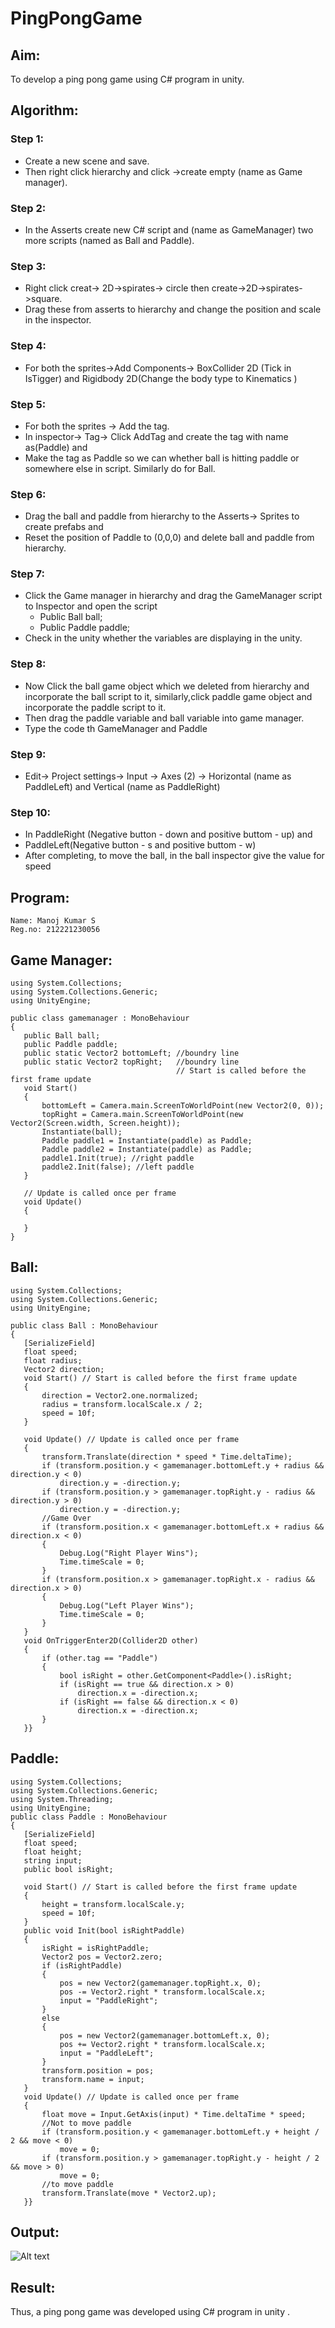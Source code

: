 # PingPongGame

## Aim:
To develop a ping pong game using C# program in unity.
## Algorithm:
### Step 1:
* Create a new scene and save. 
* Then right click hierarchy and click ->create empty (name as Game manager).
### Step 2:
* In the Asserts create new C# script and (name as GameManager) two more scripts (named as Ball and Paddle).
### Step 3:
* Right click creat-> 2D->spirates-> circle then create->2D->spirates->square. 
* Drag these from asserts to hierarchy and change the position and scale in the inspector.
### Step 4:
* For both the sprites->Add Components-> BoxCollider 2D (Tick in IsTigger) and Rigidbody 2D(Change the body type to Kinematics )
### Step 5:
* For both the sprites -> Add the tag. 
* In inspector-> Tag-> Click AddTag and create the tag with name as(Paddle) and 
* Make the tag as Paddle so we can whether ball is hitting paddle or somewhere else in script. Similarly do for Ball. 
### Step 6:
* Drag the ball and paddle from hierarchy to the Asserts-> Sprites to create prefabs and 
* Reset the position of Paddle to (0,0,0) and delete ball and paddle from hierarchy.
### Step 7:
* Click the Game manager in hierarchy and drag the GameManager script to Inspector and open the script
  * Public Ball ball;
  * Public Paddle paddle;
* Check in the unity whether the variables are displaying in the unity.
### Step 8:
* Now Click the ball game object which we deleted from hierarchy and incorporate the ball script to it, similarly,click paddle game object and incorporate the paddle script to it.  
* Then drag the paddle variable and ball variable into game manager.
* Type the code th GameManager and Paddle
### Step 9:
* Edit-> Project settings-> Input -> Axes (2) -> Horizontal (name as PaddleLeft) and Vertical (name as PaddleRight)
### Step 10:
* In PaddleRight (Negative button - down and positive buttom - up) and 
* PaddleLeft(Negative button - s and positive buttom - w)
* After completing, to move the ball, in the ball inspector give the value for speed
 
 ## Program:
 ```
Name: Manoj Kumar S
Reg.no: 212221230056
 ```
 ## Game Manager:
 ```
 using System.Collections;
using System.Collections.Generic;
using UnityEngine;

public class gamemanager : MonoBehaviour
{
    public Ball ball;
    public Paddle paddle;
    public static Vector2 bottomLeft; //boundry line
    public static Vector2 topRight;   //boundry line
                                      // Start is called before the first frame update
    void Start()
    {
        bottomLeft = Camera.main.ScreenToWorldPoint(new Vector2(0, 0));
        topRight = Camera.main.ScreenToWorldPoint(new Vector2(Screen.width, Screen.height));
        Instantiate(ball);
        Paddle paddle1 = Instantiate(paddle) as Paddle;
        Paddle paddle2 = Instantiate(paddle) as Paddle;
        paddle1.Init(true); //right paddle
        paddle2.Init(false); //left paddle
    }

    // Update is called once per frame
    void Update()
    {

    }
}
 ```
 ## Ball:
 ```
 using System.Collections;
using System.Collections.Generic;
using UnityEngine;

public class Ball : MonoBehaviour
{
    [SerializeField]
    float speed;
    float radius;
    Vector2 direction;
    void Start() // Start is called before the first frame update
    {
        direction = Vector2.one.normalized;
        radius = transform.localScale.x / 2;
        speed = 10f;
    }

    void Update() // Update is called once per frame
    {
        transform.Translate(direction * speed * Time.deltaTime);
        if (transform.position.y < gamemanager.bottomLeft.y + radius && direction.y < 0)
            direction.y = -direction.y;
        if (transform.position.y > gamemanager.topRight.y - radius && direction.y > 0)
            direction.y = -direction.y;
        //Game Over
        if (transform.position.x < gamemanager.bottomLeft.x + radius && direction.x < 0)
        {
            Debug.Log("Right Player Wins");
            Time.timeScale = 0;
        }
        if (transform.position.x > gamemanager.topRight.x - radius && direction.x > 0)
        {
            Debug.Log("Left Player Wins");
            Time.timeScale = 0;
        }
    }
    void OnTriggerEnter2D(Collider2D other)
    {
        if (other.tag == "Paddle")
        {
            bool isRight = other.GetComponent<Paddle>().isRight;
            if (isRight == true && direction.x > 0)
                direction.x = -direction.x;
            if (isRight == false && direction.x < 0)
                direction.x = -direction.x;
        }
    }}
 ```

 ## Paddle:
 ```
 using System.Collections;
using System.Collections.Generic;
using System.Threading;
using UnityEngine;
public class Paddle : MonoBehaviour
{
    [SerializeField]
    float speed;
    float height;
    string input;
    public bool isRight;

    void Start() // Start is called before the first frame update
    {
        height = transform.localScale.y;
        speed = 10f;
    }
    public void Init(bool isRightPaddle)
    {
        isRight = isRightPaddle;
        Vector2 pos = Vector2.zero;
        if (isRightPaddle)
        {
            pos = new Vector2(gamemanager.topRight.x, 0);
            pos -= Vector2.right * transform.localScale.x;
            input = "PaddleRight";
        }
        else
        {
            pos = new Vector2(gamemanager.bottomLeft.x, 0);
            pos += Vector2.right * transform.localScale.x;
            input = "PaddleLeft";
        }
        transform.position = pos;
        transform.name = input;
    }
    void Update() // Update is called once per frame
    {
        float move = Input.GetAxis(input) * Time.deltaTime * speed;
        //Not to move paddle
        if (transform.position.y < gamemanager.bottomLeft.y + height / 2 && move < 0)
            move = 0;
        if (transform.position.y > gamemanager.topRight.y - height / 2 && move > 0)
            move = 0;
        //to move paddle
        transform.Translate(move * Vector2.up);
    }}
 ```
 ## Output:
 ![Alt text](image.png)
 ## Result:
Thus, a ping pong game was developed using C# program in unity .
